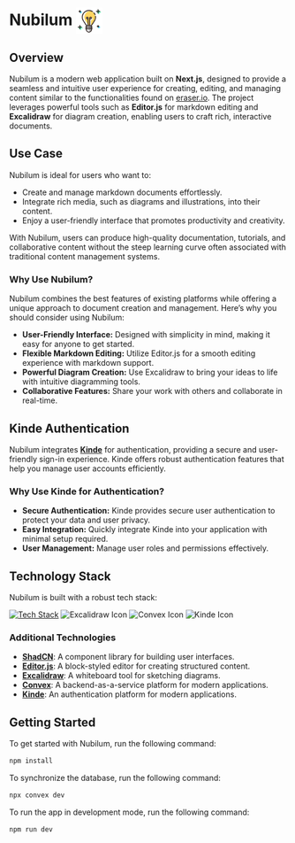# Nubilum <img src="./public/lightbulb.png" alt="Nubilum Logo" width="48" height="48" style="vertical-align: middle;"/>


## Overview

Nubilum is a modern web application built on **Next.js**, designed to provide a seamless and intuitive user experience for creating, editing, and managing content similar to the functionalities found on [eraser.io](https://eraser.io). The project leverages powerful tools such as **Editor.js** for markdown editing and **Excalidraw** for diagram creation, enabling users to craft rich, interactive documents.

## Use Case

Nubilum is ideal for users who want to:

- Create and manage markdown documents effortlessly.
- Integrate rich media, such as diagrams and illustrations, into their content.
- Enjoy a user-friendly interface that promotes productivity and creativity.

With Nubilum, users can produce high-quality documentation, tutorials, and collaborative content without the steep learning curve often associated with traditional content management systems.

### Why Use Nubilum?

Nubilum combines the best features of existing platforms while offering a unique approach to document creation and management. Here’s why you should consider using Nubilum:

- **User-Friendly Interface:** Designed with simplicity in mind, making it easy for anyone to get started.
- **Flexible Markdown Editing:** Utilize Editor.js for a smooth editing experience with markdown support.
- **Powerful Diagram Creation:** Use Excalidraw to bring your ideas to life with intuitive diagramming tools.
- **Collaborative Features:** Share your work with others and collaborate in real-time.

## Kinde Authentication

Nubilum integrates **[Kinde](https://kinde.com)** for authentication, providing a secure and user-friendly sign-in experience. Kinde offers robust authentication features that help you manage user accounts efficiently.

### Why Use Kinde for Authentication?

- **Secure Authentication:** Kinde provides secure user authentication to protect your data and user privacy.
- **Easy Integration:** Quickly integrate Kinde into your application with minimal setup required.
- **User Management:** Manage user roles and permissions effectively.

## Technology Stack

Nubilum is built with a robust tech stack:

[![Tech Stack](https://skillicons.dev/icons?i=nextjs,ts,tailwindcss,svg)](https://skillicons.dev)
![Excalidraw Icon](https://excalidraw.com/favicon.ico)
![Convex Icon](https://convex.dev/favicon.ico)
<img src="https://kinde.com/favicon.ico" height="48" width="48" alt="Kinde Icon">

### Additional Technologies

- **[ShadCN](https://ui.shadcn.com)**: A component library for building user interfaces.
- **[Editor.js](https://editorjs.io)**: A block-styled editor for creating structured content.
- **[Excalidraw](https://excalidraw.com)**: A whiteboard tool for sketching diagrams.
- **[Convex](https://convex.dev)**: A backend-as-a-service platform for modern applications.
- **[Kinde](https://kinde.com)**: An authentication platform for modern applications.

## Getting Started

To get started with Nubilum, run the following command:

```bash
npm install
```
To synchronize the database, run the following command:
```bash
npx convex dev
```
To run the app in development mode, run the following command:
```bash
npm run dev
```
